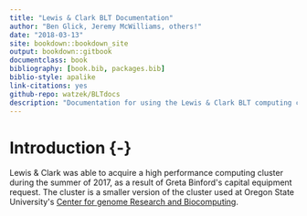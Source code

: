 ```yaml
--- 
title: "Lewis & Clark BLT Documentation"
author: "Ben Glick, Jeremy McWilliams, others!"
date: "2018-03-13"
site: bookdown::bookdown_site
output: bookdown::gitbook
documentclass: book
bibliography: [book.bib, packages.bib]
biblio-style: apalike
link-citations: yes
github-repo: watzek/BLTdocs
description: "Documentation for using the Lewis & Clark BLT computing cluster"
---
```


# Introduction {-}

Lewis & Clark was able to acquire a high performance computing cluster during the summer of 2017, as a result of Greta Binford's capital equipment request. The cluster is a smaller version of the cluster used at Oregon State University's [Center for genome Research and Biocomputing](http://cgrb.oregonstate.edu/). 
